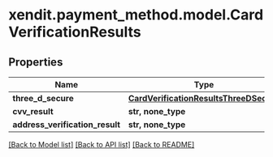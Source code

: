 # xendit.payment_method.model.CardVerificationResults


## Properties
Name | Type | Description | Notes
------------ | ------------- | ------------- | -------------
**three_d_secure** | [**CardVerificationResultsThreeDSecure**](CardVerificationResultsThreeDSecure.md) |  | 
**cvv_result** | **str, none_type** |  | [optional] 
**address_verification_result** | **str, none_type** |  | [optional] 

[[Back to Model list]](../README.md#documentation-for-models) [[Back to API list]](../README.md#documentation-for-api-endpoints) [[Back to README]](../README.md)



